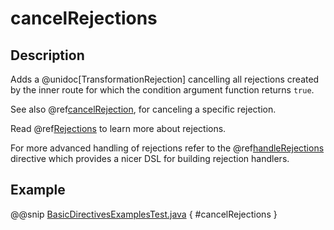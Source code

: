 # cancelRejections

## Description

Adds a @unidoc[TransformationRejection] cancelling all rejections created by the inner route for which
the condition argument function returns `true`.

See also @ref[cancelRejection](cancelRejection.md), for canceling a specific rejection.

Read @ref[Rejections](../../rejections.md) to learn more about rejections.

For more advanced handling of rejections refer to the @ref[handleRejections](../execution-directives/handleRejections.md) directive
which provides a nicer DSL for building rejection handlers.

## Example

@@snip [BasicDirectivesExamplesTest.java]($test$/java/docs/http/javadsl/server/directives/BasicDirectivesExamplesTest.java) { #cancelRejections }